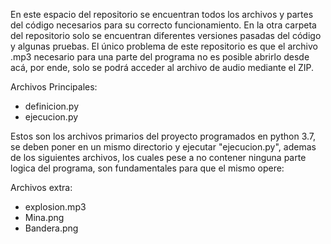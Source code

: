 En este espacio del repositorio se encuentran todos los archivos y partes del código necesarios para su correcto funcionamiento. 
En la otra carpeta del repositorio solo se encuentran diferentes versiones pasadas del código y algunas pruebas.
El único problema de este repositorio es que el archivo .mp3 necesario para una parte del programa no es posible abrirlo desde acá, por ende, solo se podrá acceder al archivo de audio mediante el ZIP.

Archivos Principales:
  - definicion.py
  - ejecucion.py


Estos son los archivos primarios del proyecto programados en python 3.7, se deben poner en un mismo directorio y ejecutar "ejecucion.py", ademas de los siguientes archivos, los cuales pese a no contener ninguna parte logica del programa, son fundamentales para que el mismo opere:

Archivos extra:
  - explosion.mp3
  - Mina.png
  - Bandera.png
